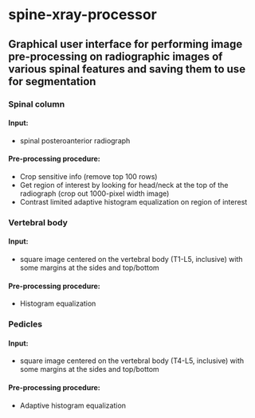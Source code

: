 # spine-xray-processor
## Graphical user interface for performing image pre-processing on radiographic images of various spinal features and saving them to use for segmentation
### Spinal column
#### Input:
- spinal posteroanterior radiograph

#### Pre-processing procedure:
- Crop sensitive info (remove top 100 rows)
- Get region of interest by looking for head/neck at the top of the radiograph (crop out 1000-pixel width image)
- Contrast limited adaptive histogram equalization on region of interest

### Vertebral body
#### Input:
- square image centered on the vertebral body (T1-L5, inclusive) with some margins at the sides and top/bottom

#### Pre-processing procedure:
- Histogram equalization

### Pedicles
#### Input:
- square image centered on the vertebral body (T4-L5, inclusive) with some margins at the sides and top/bottom

#### Pre-processing procedure:
- Adaptive histogram equalization
